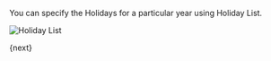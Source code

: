 You can specify the Holidays for a particular year using Holiday List.

<img class="screenshot" alt="Holiday List" src="{{url_prefix}}/assets/img/human-resources/holiday-list.png">

{next}